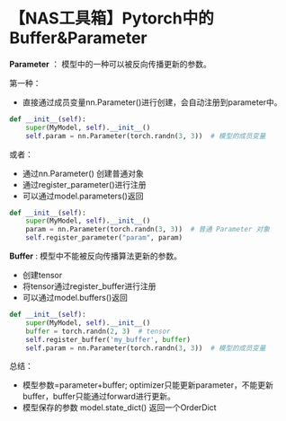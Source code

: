 # 【NAS工具箱】Pytorch中的Buffer&Parameter

**Parameter** ： 模型中的一种可以被反向传播更新的参数。

第一种：

- 直接通过成员变量nn.Parameter()进行创建，会自动注册到parameter中。

```python
def __init__(self):
    super(MyModel, self).__init__()
    self.param = nn.Parameter(torch.randn(3, 3))  # 模型的成员变量
```

或者：

- 通过nn.Parameter() 创建普通对象
- 通过register_parameter()进行注册
- 可以通过model.parameters()返回

```python
def __init__(self):
    super(MyModel, self).__init__()
    param = nn.Parameter(torch.randn(3, 3))  # 普通 Parameter 对象
    self.register_parameter("param", param)
```



**Buffer** : 模型中不能被反向传播算法更新的参数。

- 创建tensor
- 将tensor通过register_buffer进行注册
- 可以通过model.buffers()返回

```python
def __init__(self):
    super(MyModel, self).__init__()
    buffer = torch.randn(2, 3)  # tensor
    self.register_buffer('my_buffer', buffer)
    self.param = nn.Parameter(torch.randn(3, 3))  # 模型的成员变量
```



总结：

- 模型参数=parameter+buffer; optimizer只能更新parameter，不能更新buffer，buffer只能通过forward进行更新。
- 模型保存的参数 model.state_dict() 返回一个OrderDict
